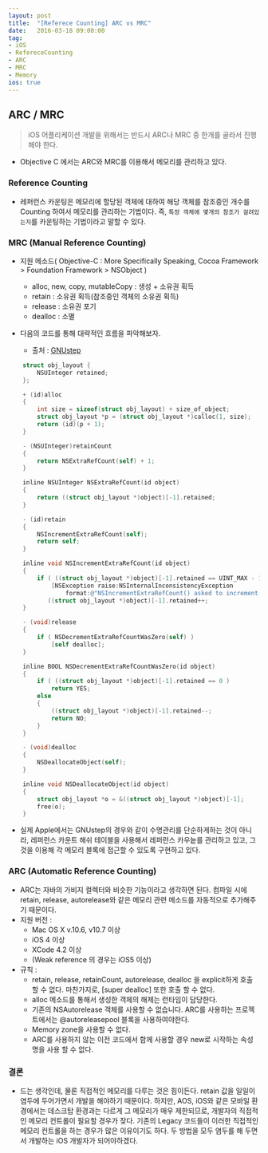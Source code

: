 ```yaml
---
layout: post
title:  "[Referece Counting] ARC vs MRC"
date:   2016-03-18 09:00:00
tag:
- iOS
- RefereceCounting
- ARC
- MRC
- Memory
ios: true
---
```


## ARC / MRC
> iOS 어플리케이션 개발을 위해서는 반드시 ARC나 MRC 중 한개를 골라서 진행해야 한다.

- Objective C 에서는 ARC와 MRC를 이용해서 메모리를 관리하고 있다. 
### Reference Counting
- 레퍼런스 카운팅은 메모리에 할당된 객체에 대하여 해당 객체를 참조중인 개수를 Counting 하여서 메모리를 관리하는 기법이다. 즉, `특정 객체에 몇개의 참조가 걸려있는지`를 카운팅하는 기법이라고 말할 수 있다.


### MRC (Manual Reference Counting)
- 지원 메소드( Objective-C : More Specifically Speaking, Cocoa Framework > Foundation Framework > NSObject )
	- alloc, new, copy, mutableCopy : 생성 + 소유권 획득
	- retain : 소유권 획득(참조중인 객체의 소유권 획득)
	- release : 소유권 포기
	- dealloc : 소멸

- 다음의 코드를 통해 대략적인 흐름을 파악해보자. 
	- 출처 : [GNUstep](http://gnustep.org)

```objective-c
    struct obj_layout {
        NSUInteger retained;
    };

    + (id)alloc
    {
        int size = sizeof(struct obj_layout) + size_of_object;
        struct obj_layout *p = (struct obj_layout *)calloc(1, size);
        return (id)(p + 1);
    }

    - (NSUInteger)retainCount
    {
        return NSExtraRefCount(self) + 1;
    }

    inline NSUInteger NSExtraRefCount(id object)
    {
        return ((struct obj_layout *)object)[-1].retained;
    }

    - (id)retain
    {
        NSIncrementExtraRefCount(self);
        return self;
    }

    inline void NSIncrementExtraRefCount(id object)
    {
        if ( ((struct obj_layout *)object)[-1].retained == UINT_MAX - 1 )
            [NSException raise:NSInternalInconsistencyException 
                format:@"NSIncrementExtraRefCount() asked to increment too far"];
           ((struct obj_layout *)object)[-1].retained++;
    }

    - (void)release
    {
        if ( NSDecrementExtraRefCountWasZero(self) )
            [self dealloc];
    }

    inline BOOL NSDecrementExtraRefCountWasZero(id object)
    {
        if ( ((struct obj_layout *)object)[-1].retained == 0 )
            return YES;
        else
        {
            ((struct obj_layout *)object)[-1].retained--;
            return NO;
        }
    }

    - (void)dealloc
    {
        NSDeallocateObject(self);
    }

    inline void NSDeallocateObject(id object)
    {
        struct obj_layout *o = &((struct obj_layout *)object)[-1];
        free(o);
    }
```

- 실제 Apple에서는 GNUstep의 경우와 같이 수명관리를 단순하게하는 것이 아니라, 레퍼런스 카운트 해쉬 테이블을 사용해서 레퍼런스 카우늩를 관리하고 있고, 그것을 이용해 각 메모리 블록에 접근할 수 있도록 구현하고 있다.

### ARC (Automatic Reference Counting)
- ARC는 자바의 가비지 컬렉터와 비슷한 기능이라고 생각하면 된다. 컴파일 시에 retain, release, autorelease와 같은 메모리 관련 메소드를 자동적으로 추가해주기 때문이다.
- 지원 버전 : 
	- Mac OS X v.10.6, v10.7 이상
	- iOS 4 이상
	- XCode 4.2 이상
	- (Weak reference 의 경우는 iOS5 이상)
- 규칙 :
	- retain, release, retainCount, autorelease, dealloc 을 explicit하게 호출 할 수 없다. 마찬가지로, [super dealloc] 또한 호출 할 수 없다.
	- alloc 메소드를 통해서 생성한 객체의 해제는 런타임이 담당한다.
	- 기존의 NSAutorelease 객체를 사용할 수 없습니다. ARC를 사용하는 프로젝트에서는 @autoreleasepool 블록을 사용하여야한다.
	- Memory zone을 사용할 수 없다.
	- ARC를 사용하지 않는 이전 코드에서 함께 사용할 경우 new로 시작하는 속성명을 사용 할 수 없다.


### 결론
- 드는 생각인데, 물론 직접적인 메모리를 다루는 것은 힘이든다. retain 값을 일일이 염두에 두어가면서 개발을 해야하기 때문이다. 하지만, AOS, iOS와 같은 모바일 환경에서는 데스크탑 환경과는 다르게 그 메모리가 매우 제한되므로, 개발자의 직접적인 메모리 컨트롤이 필요할 경우가 잦다. 기존의 Legacy 코드들이 이러한 직접적인 메모리 컨트롤을 하는 경우가 많은 이유이기도 하다. 두 방법을 모두 염두를 해 두면서 개발하는 iOS 개발자가 되어야하겠다.